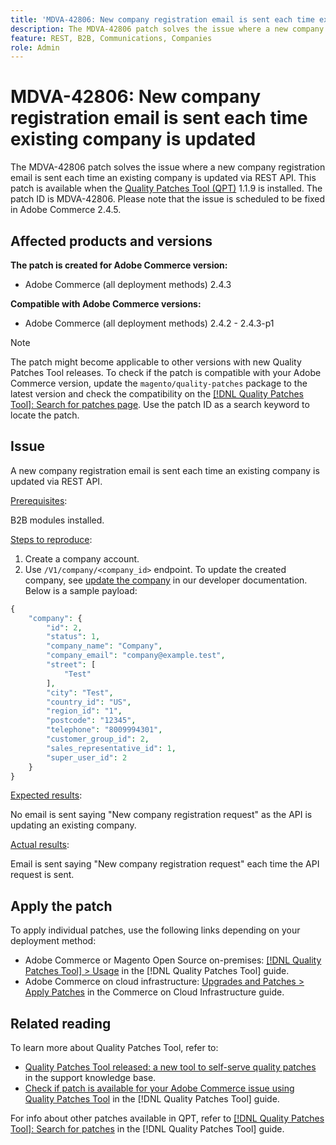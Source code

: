 ```yaml
---
title: 'MDVA-42806: New company registration email is sent each time existing company is updated'
description: The MDVA-42806 patch solves the issue where a new company registration email is sent each time an existing company is updated via REST API. This patch is available when the [Quality Patches Tool (QPT)](https://experienceleague.adobe.com/en/docs/commerce-knowledge-base/kb/announcements/commerce-announcements/magento-quality-patches-released-new-tool-to-self-serve-quality-patches) 1.1.9 is installed. The patch ID is MDVA-42806. Please note that the issue is scheduled to be fixed in Adobe Commerce 2.4.5.
feature: REST, B2B, Communications, Companies
role: Admin
---
```

# MDVA-42806: New company registration email is sent each time existing company is updated

The MDVA-42806 patch solves the issue where a new company registration email is sent each time an existing company is updated via REST API. This patch is available when the [Quality Patches Tool (QPT)](https://experienceleague.adobe.com/en/docs/commerce-knowledge-base/kb/announcements/commerce-announcements/magento-quality-patches-released-new-tool-to-self-serve-quality-patches) 1.1.9 is installed. The patch ID is MDVA-42806. Please note that the issue is scheduled to be fixed in Adobe Commerce 2.4.5.

## Affected products and versions

**The patch is created for Adobe Commerce version:**

* Adobe Commerce (all deployment methods) 2.4.3

**Compatible with Adobe Commerce versions:**

* Adobe Commerce (all deployment methods) 2.4.2 - 2.4.3-p1

>[!NOTE]
>
>The patch might become applicable to other versions with new Quality Patches Tool releases. To check if the patch is compatible with your Adobe Commerce version, update the `magento/quality-patches` package to the latest version and check the compatibility on the [[!DNL Quality Patches Tool]: Search for patches page](https://experienceleague.adobe.com/en/docs/commerce-knowledge-base/kb/announcements/commerce-announcements/magento-quality-patches-released-new-tool-to-self-serve-quality-patches). Use the patch ID as a search keyword to locate the patch.

## Issue

A new company registration email is sent each time an existing company is updated via REST API.

<u>Prerequisites</u>:

B2B modules installed.

<u>Steps to reproduce</u>:

1. Create a company account.
1. Use `/V1​/company​/<company_id>` endpoint. To update the created company, see [update the company](https://devdocs.magento.com/guides/v2.4/b2b/company-object.html#update-the-company) in our developer documentation. Below is a sample payload:

```php
{
    "company": {
        "id": 2,
        "status": 1,
        "company_name": "Company",
        "company_email": "company@example.test",
        "street": [
            "Test"
        ],
        "city": "Test",
        "country_id": "US",
        "region_id": "1",
        "postcode": "12345",
        "telephone": "8009994301",
        "customer_group_id": 2,
        "sales_representative_id": 1,
        "super_user_id": 2
    }
}
```

<u>Expected results</u>:

No email is sent saying "New company registration request" as the API is updating an existing company.

<u>Actual results</u>:

Email is sent saying "New company registration request" each time the API request is sent.

## Apply the patch

To apply individual patches, use the following links depending on your deployment method:

* Adobe Commerce or Magento Open Source on-premises: [[!DNL Quality Patches Tool] > Usage](/help/tools/quality-patches-tool/usage.md) in the [!DNL Quality Patches Tool] guide.
* Adobe Commerce on cloud infrastructure: [Upgrades and Patches > Apply Patches](https://experienceleague.adobe.com/docs/commerce-cloud-service/user-guide/develop/upgrade/apply-patches.html) in the Commerce on Cloud Infrastructure guide.

## Related reading

To learn more about Quality Patches Tool, refer to:

* [Quality Patches Tool released: a new tool to self-serve quality patches](https://experienceleague.adobe.com/en/docs/commerce-knowledge-base/kb/announcements/commerce-announcements/magento-quality-patches-released-new-tool-to-self-serve-quality-patches) in the support knowledge base.
* [Check if patch is available for your Adobe Commerce issue using Quality Patches Tool](/help/tools/quality-patches-tool/patches-available-in-qpt/check-patch-for-magento-issue-with-magento-quality-patches.md) in the [!DNL Quality Patches Tool] guide.

For info about other patches available in QPT, refer to [[!DNL Quality Patches Tool]: Search for patches](https://experienceleague.adobe.com/tools/commerce-quality-patches/index.html) in the [!DNL Quality Patches Tool] guide.
